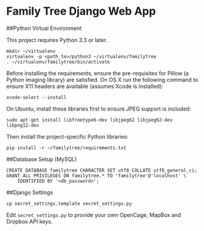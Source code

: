# Family Tree Django Web App

##Python Virtual Environment

This project requires Python 3.3 or later.

```
mkdir ~/virtualenv
virtualenv -p <path_to>/python3 ~/virtualenv/familytree
. ~/virtualenv/familytree/bin/activate
```

Before installing the requirements, ensure the pre-requisites for Pillow (a
Python imaging library) are satisfied. On OS X run the following command to
ensure X11 headers are available (assumes Xcode is installed):

```
xcode-select --install
```

On Ubuntu, install these libraries first to ensure JPEG support is included:

```
sudo apt-get install libfreetype6-dev libjpeg62 libjpeg62-dev libpng12-dev
```

Then install the project-specific Python libraries:

```
pip install -r ~/familytree/requirements.txt
```


##Database Setup (MySQL)

```
CREATE DATABASE familytree CHARACTER SET utf8 COLLATE utf8_general_ci;
GRANT ALL PRIVILEGES ON familytree.* TO 'familytree'@'localhost' \
    IDENTIFIED BY '<db_password>';
```

##Django Settings

```
cp secret_settings.template secret_settings.py
```

 Edit `secret_settings.py` to provide your own OpenCage, MapBox and Dropbox API
 keys.
